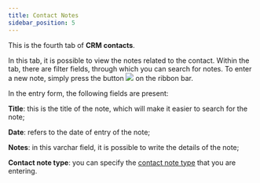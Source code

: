 ```yaml
---
title: Contact Notes 
sidebar_position: 5
---
```


This is the fourth tab of **CRM contacts**.

In this tab, it is possible to view the notes related to the contact. Within the tab, there are filter fields, through which you can search for notes. To enter a new note, simply press the button ![](/img/neutral/common/new.png) on the ribbon bar.

In the entry form, the following fields are present:

**Title**: this is the title of the note, which will make it easier to search for the note;

**Date**: refers to the date of entry of the note;

**Notes**: in this varchar field, it is possible to write the details of the note;

**Contact note type**: you can specify the [contact note type](/docs/configurations/tables/crm/contacts/contact-note-type) that you are entering.